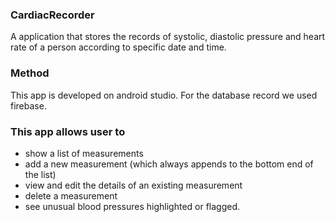 ### CardiacRecorder
A application that stores the records of systolic, diastolic pressure and heart rate of a person according to specific date and time. 
### Method
This app is developed on android studio. For the database record we used firebase.

### This app allows user to 
- show a list of measurements
- add a new measurement (which always appends to the bottom end of the list)
- view and edit the details of an existing measurement
- delete a measurement
- see unusual blood pressures highlighted or flagged.

